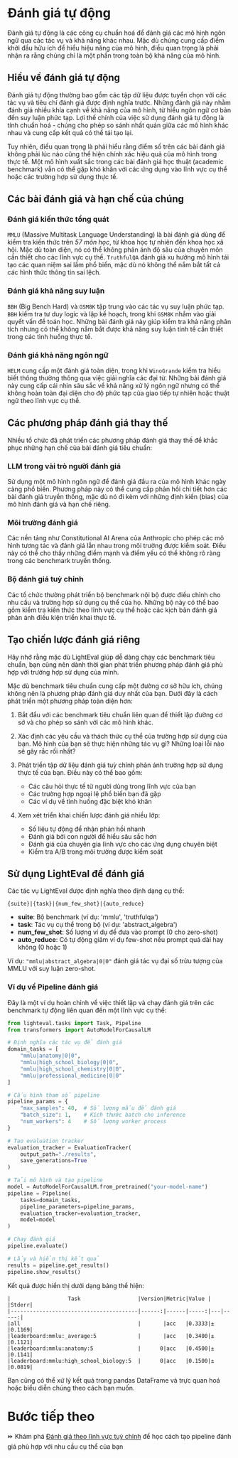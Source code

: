 # Đánh giá tự động

Đánh giá tự động là các công cụ chuẩn hoá để đánh giá các mô hình ngôn ngữ qua các tác vụ và khả năng khác nhau. Mặc dù chúng cung cấp điểm khởi đầu hữu ích để hiểu hiệu năng của mô hình, điều quan trọng là phải nhận ra rằng chúng chỉ là một phần trong toàn bộ khả năng của mô hình.

## Hiểu về đánh giá tự động

Đánh giá tự động thường bao gồm các tập dữ liệu được tuyển chọn với các tác vụ và tiêu chí đánh giá được định nghĩa trước. Những đánh giá này nhằm đánh giá nhiều khía cạnh về khả năng của mô hình, từ hiểu ngôn ngữ cơ bản đến suy luận phức tạp. Lợi thế chính của việc sử dụng đánh giá tự động là tính chuẩn hoá - chúng cho phép so sánh nhất quán giữa các mô hình khác nhau và cung cấp kết quả có thể tái tạo lại.

Tuy nhiên, điều quan trọng là phải hiểu rằng điểm số trên các bài đánh giá không phải lúc nào cũng thể hiện chính xác hiệu quả của mô hình trong thực tế. Một mô hình xuất sắc trong các bài đánh giá học thuật (academic benchmark) vẫn có thể gặp khó khăn với các ứng dụng vào lĩnh vực cụ thể hoặc các trường hợp sử dụng thực tế.

## Các bài đánh giá và hạn chế của chúng

### Đánh giá kiến thức tổng quát

`MMLU` (Massive Multitask Language Understanding) là bài đánh giá dùng để kiểm tra kiến thức trên *57 môn học*, từ khoa học tự nhiên đến khoa học xã hội. Mặc dù toàn diện, nó có thể không phản ánh độ sâu của chuyên môn cần thiết cho các lĩnh vực cụ thể. `TruthfulQA` đánh giá xu hướng mô hình tái tạo các quan niệm sai lầm phổ biến, mặc dù nó không thể nắm bắt tất cả các hình thức thông tin sai lệch.

### Đánh giá khả năng suy luận
`BBH` (Big Bench Hard) và `GSM8K` tập trung vào các tác vụ suy luận phức tạp. `BBH` kiểm tra tư duy logic và lập kế hoạch, trong khi `GSM8K` nhắm vào giải quyết vấn đề toán học. Những bài đánh giá này giúp kiểm tra khả năng phân tích nhưng có thể không nắm bắt được khả năng suy luận tinh tế cần thiết trong các tình huống thực tế.

### Đánh giá khả năng ngôn ngữ
`HELM` cung cấp một đánh giá toàn diện, trong khi `WinoGrande` kiểm tra hiểu biết thông thường thông qua việc giải nghĩa các đại từ. Những bài đánh giá này cung cấp cái nhìn sâu sắc về khả năng xử lý ngôn ngữ nhưng có thể không hoàn toàn đại diện cho độ phức tạp của giao tiếp tự nhiên hoặc thuật ngữ theo lĩnh vực cụ thể.

## Các phương pháp đánh giá thay thế

Nhiều tổ chức đã phát triển các phương pháp đánh giá thay thế để khắc phục những hạn chế của bài đánh giá tiêu chuẩn:

### LLM trong vài trò người đánh giá 
Sử dụng một mô hình ngôn ngữ để đánh giá đầu ra của mô hình khác ngày càng phổ biến. Phương pháp này có thể cung cấp phản hồi chi tiết hơn các bài đánh giá truyền thống, mặc dù nó đi kèm với những định kiến (bias) của mô hình đánh giá và hạn chế riêng.

### Môi trường đánh giá
Các nền tảng như Constitutional AI Arena của Anthropic cho phép các mô hình tương tác và đánh giá lẫn nhau trong môi trường được kiểm soát. Điều này có thể cho thấy những điểm mạnh và điểm yếu có thể không rõ ràng trong các benchmark truyền thống.

### Bộ đánh giá tuỳ chỉnh
Các tổ chức thường phát triển bộ benchmark nội bộ được điều chỉnh cho nhu cầu và trường hợp sử dụng cụ thể của họ. Những bộ này có thể bao gồm kiểm tra kiến thức theo lĩnh vực cụ thể hoặc các kịch bản đánh giá phản ánh điều kiện triển khai thực tế.

## Tạo chiến lược đánh giá riêng

Hãy nhớ rằng mặc dù LightEval giúp dễ dàng chạy các benchmark tiêu chuẩn, bạn cũng nên dành thời gian phát triển phương pháp đánh giá phù hợp với trường hợp sử dụng của mình.

Mặc dù benchmark tiêu chuẩn cung cấp một đường cơ sở hữu ích, chúng không nên là phương pháp đánh giá duy nhất của bạn. Dưới đây là cách phát triển một phương pháp toàn diện hơn:

1. Bắt đầu với các benchmark tiêu chuẩn liên quan để thiết lập đường cơ sở và cho phép so sánh với các mô hình khác.

2. Xác định các yêu cầu và thách thức cụ thể của trường hợp sử dụng của bạn. Mô hình của bạn sẽ thực hiện những tác vụ gì? Những loại lỗi nào sẽ gây rắc rối nhất?

3. Phát triển tập dữ liệu đánh giá tuỳ chỉnh phản ánh trường hợp sử dụng thực tế của bạn. Điều này có thể bao gồm:
   - Các câu hỏi thực tế từ người dùng trong lĩnh vực của bạn
   - Các trường hợp ngoại lệ phổ biến bạn đã gặp
   - Các ví dụ về tình huống đặc biệt khó khăn

4. Xem xét triển khai chiến lược đánh giá nhiều lớp:
   - Số liệu tự động để nhận phản hồi nhanh
   - Đánh giá bởi con người để hiểu sâu sắc hơn
   - Đánh giá của chuyên gia lĩnh vực cho các ứng dụng chuyên biệt
   - Kiểm tra A/B trong môi trường được kiểm soát

## Sử dụng LightEval để đánh giá

Các tác vụ LightEval được định nghĩa theo định dạng cụ thể:
```
{suite}|{task}|{num_few_shot}|{auto_reduce}
```

- **suite**: Bộ benchmark (ví dụ: 'mmlu', 'truthfulqa')  
- **task**: Tác vụ cụ thể trong bộ (ví dụ: 'abstract_algebra')
- **num_few_shot**: Số lượng ví dụ để đưa vào prompt (0 cho zero-shot)
- **auto_reduce**: Có tự động giảm ví dụ few-shot nếu prompt quá dài hay không (0 hoặc 1)

Ví dụ: `"mmlu|abstract_algebra|0|0"` đánh giá tác vụ đại số trừu tượng của MMLU với suy luận zero-shot.

### Ví dụ về Pipeline đánh giá 

Đây là một ví dụ hoàn chỉnh về việc thiết lập và chạy đánh giá trên các benchmark tự động liên quan đến một lĩnh vực cụ thể:

```python
from lighteval.tasks import Task, Pipeline
from transformers import AutoModelForCausalLM

# Định nghĩa các tác vụ để đánh giá
domain_tasks = [
    "mmlu|anatomy|0|0",
    "mmlu|high_school_biology|0|0", 
    "mmlu|high_school_chemistry|0|0",
    "mmlu|professional_medicine|0|0"
]

# Cấu hình tham số pipeline
pipeline_params = {
    "max_samples": 40,  # Số lượng mẫu để đánh giá
    "batch_size": 1,    # Kích thước batch cho inference 
    "num_workers": 4    # Số lượng worker process
}

# Tạo evaluation tracker
evaluation_tracker = EvaluationTracker(
    output_path="./results",
    save_generations=True
)

# Tải mô hình và tạo pipeline
model = AutoModelForCausalLM.from_pretrained("your-model-name")
pipeline = Pipeline(
    tasks=domain_tasks,
    pipeline_parameters=pipeline_params,
    evaluation_tracker=evaluation_tracker,
    model=model
)

# Chạy đánh giá
pipeline.evaluate()

# Lấy và hiển thị kết quả 
results = pipeline.get_results()
pipeline.show_results()
```

Kết quả được hiển thị dưới dạng bảng thể hiện:
```
|                  Task                  |Version|Metric|Value |   |Stderr|
|----------------------------------------|------:|------|-----:|---|-----:|
|all                                     |       |acc   |0.3333|±  |0.1169|
|leaderboard:mmlu:_average:5             |       |acc   |0.3400|±  |0.1121|
|leaderboard:mmlu:anatomy:5              |      0|acc   |0.4500|±  |0.1141|
|leaderboard:mmlu:high_school_biology:5  |      0|acc   |0.1500|±  |0.0819|
```

Bạn cũng có thể xử lý kết quả trong pandas DataFrame và trực quan hoá hoặc biểu diễn chúng theo cách bạn muốn.

# Bước tiếp theo

⏩ Khám phá [Đánh giá theo lĩnh vực tuỳ chỉnh](./custom_evaluation.md) để học cách tạo pipeline đánh giá phù hợp với nhu cầu cụ thể của bạn